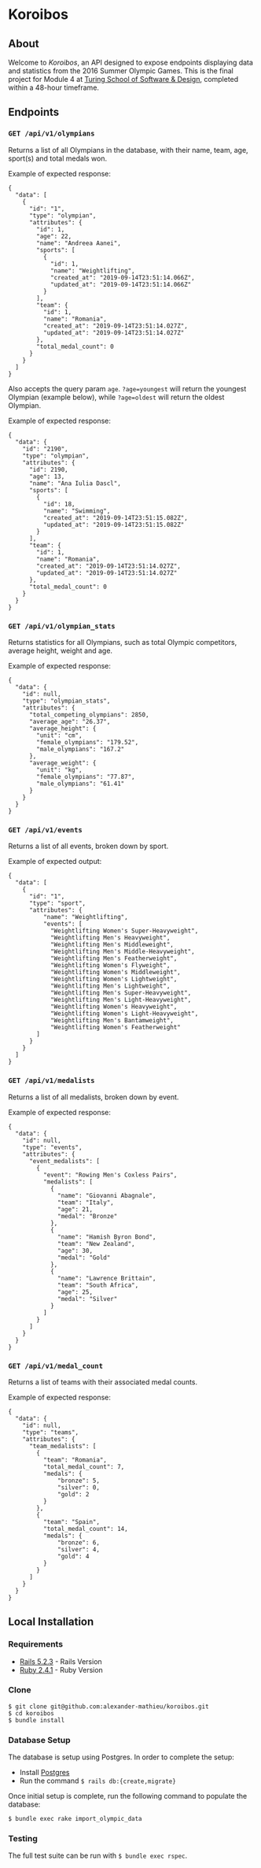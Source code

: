 # Koroibos

## About

Welcome to _Koroibos_, an API designed to expose endpoints displaying data and statistics from the 2016 Summer Olympic Games. This is the final project for Module 4 at [Turing School of Software & Design](https://turing.io/), completed within a 48-hour timeframe.

## Endpoints

### `GET /api/v1/olympians`

Returns a list of all Olympians in the database, with their name, team, age, sport(s) and total medals won.

Example of expected response:
```
{
  "data": [
    {
      "id": "1",
      "type": "olympian",
      "attributes": {
        "id": 1,
        "age": 22,
        "name": "Andreea Aanei",
        "sports": [
          {
            "id": 1,
            "name": "Weightlifting",
            "created_at": "2019-09-14T23:51:14.066Z",
            "updated_at": "2019-09-14T23:51:14.066Z"
          }
        ],
        "team": {
          "id": 1,
          "name": "Romania",
          "created_at": "2019-09-14T23:51:14.027Z",
          "updated_at": "2019-09-14T23:51:14.027Z"
        },
        "total_medal_count": 0
      }
    }
  ]
}
```

Also accepts the query param `age`. `?age=youngest` will return the youngest Olympian (example below), while `?age=oldest` will return the oldest Olympian.

Example of expected response:
```
{
  "data": {
    "id": "2190",
    "type": "olympian",
    "attributes": {
      "id": 2190,
      "age": 13,
      "name": "Ana Iulia Dascl",
      "sports": [
        {
          "id": 18,
          "name": "Swimming",
          "created_at": "2019-09-14T23:51:15.082Z",
          "updated_at": "2019-09-14T23:51:15.082Z"
        }
      ],
      "team": {
        "id": 1,
        "name": "Romania",
        "created_at": "2019-09-14T23:51:14.027Z",
        "updated_at": "2019-09-14T23:51:14.027Z"
      },
      "total_medal_count": 0
    }
  }
}
```

### `GET /api/v1/olympian_stats`

Returns statistics for all Olympians, such as total Olympic competitors, average height, weight and age.

Example of expected response:
```
{
  "data": {
    "id": null,
    "type": "olympian_stats",
    "attributes": {
      "total_competing_olympians": 2850,
      "average_age": "26.37",
      "average_height": {
        "unit": "cm",
        "female_olympians": "179.52",
        "male_olympians": "167.2"
      },
      "average_weight": {
        "unit": "kg",
        "female_olympians": "77.87",
        "male_olympians": "61.41"
      }
    }
  }
}
```

### `GET /api/v1/events`

Returns a list of all events, broken down by sport.

Example of expected output:
```
{
  "data": [
    {
      "id": "1",
      "type": "sport",
      "attributes": {
          "name": "Weightlifting",
          "events": [
            "Weightlifting Women's Super-Heavyweight",
            "Weightlifting Men's Heavyweight",
            "Weightlifting Men's Middleweight",
            "Weightlifting Men's Middle-Heavyweight",
            "Weightlifting Men's Featherweight",
            "Weightlifting Women's Flyweight",
            "Weightlifting Women's Middleweight",
            "Weightlifting Women's Lightweight",
            "Weightlifting Men's Lightweight",
            "Weightlifting Men's Super-Heavyweight",
            "Weightlifting Men's Light-Heavyweight",
            "Weightlifting Women's Heavyweight",
            "Weightlifting Women's Light-Heavyweight",
            "Weightlifting Men's Bantamweight",
            "Weightlifting Women's Featherweight"
        ]
      }
    }
  ]
}
```

### `GET /api/v1/medalists`

Returns a list of all medalists, broken down by event.

Example of expected response:
```
{
  "data": {
    "id": null,
    "type": "events",
    "attributes": {
      "event_medalists": [
        {
          "event": "Rowing Men's Coxless Pairs",
          "medalists": [
            {
              "name": "Giovanni Abagnale",
              "team": "Italy",
              "age": 21,
              "medal": "Bronze"
            },
            {
              "name": "Hamish Byron Bond",
              "team": "New Zealand",
              "age": 30,
              "medal": "Gold"
            },
            {
              "name": "Lawrence Brittain",
              "team": "South Africa",
              "age": 25,
              "medal": "Silver"
            }
          ]
        }
      ]
    }
  }
}
```

### `GET /api/v1/medal_count`

Returns a list of teams with their associated medal counts.

Example of expected response:
```
{
  "data": {
    "id": null,
    "type": "teams",
    "attributes": {
      "team_medalists": [
        {
          "team": "Romania",
          "total_medal_count": 7,
          "medals": {
              "bronze": 5,
              "silver": 0,
              "gold": 2
          }
        },
        {
          "team": "Spain",
          "total_medal_count": 14,
          "medals": {
              "bronze": 6,
              "silver": 4,
              "gold": 4
          }
        }
      ]
    }
  }
}
```

## Local Installation

### Requirements

* [Rails 5.2.3](https://rubyonrails.org/) - Rails Version
* [Ruby 2.4.1](https://www.ruby-lang.org/en/downloads/) - Ruby Version

### Clone

```
$ git clone git@github.com:alexander-mathieu/koroibos.git
$ cd koroibos
$ bundle install
```

### Database Setup

The database is setup using Postgres. In order to complete the setup:

* Install [Postgres](https://www.postgresql.org/download/)
* Run the command `$ rails db:{create,migrate}`

Once initial setup is complete, run the following command to populate the database:
```
$ bundle exec rake import_olympic_data
```

### Testing

The full test suite can be run with `$ bundle exec rspec`.

